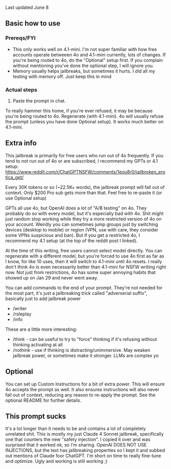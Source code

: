 Last updated June 8

## Basic how to use
### Prereqs/FYI
- This only works well on 4.1-mini. I'm not super familiar with how free accounts operate betweeen 4o and 4.1-mini currently, lots of changes. If you're being routed to 4o, do the "Optional" setup first. If you complain without mentioning you've done the optional step, I will ignore you.
- Memory usually helps jailbreaks, but sometimes it hurts. I did all my testing with memory off. Just keep this in mind
### Actual steps
1. Paste the prompt in chat.

To really hammer this home, if you're ever refused, it may be because you're being routed to 4o. Regenerate (with 4.1-mini). 4o will usually refuse the prompt (unless you have done Optional setup). It works much better on 4.1-mini.

## Extra info
This jailbreak is primarily for free users who run out of 4o frequently. If you tend to not run out of 4o or are subscribed, I recommend my GPTs or 4.1 setup: https://www.reddit.com/r/ChatGPTNSFW/comments/1eou8r0/jailbroken_erotica_gpt/

Every 30K tokens or so (~22.5K+ words), the jailbreak prompt will fall out of context. Only $200 Pro sub gets more than that. Feel free to re-paste it (or use Optional setup)

GPTs all use 4o, but OpenAI does a _lot_ of "A/B testing" on 4o. They probably do so with every model, but it's especially bad with 4o. Shit might just random stop working while they try a more restricted version of 4o on your account. Weirdly you can sometimes jump groups just by switching devices (desktop to mobile) or region (VPN, use with care, they consider some VPNs suspicious and ban). But if you get a restricted 4o, I recommend my 4.1 setup (at the top of the reddit post I linked).

At the time of this writing, free users cannot select model directly. You can regenerate with a different model, but you're forced to use 4o first as far as I know, for like 10 uses, then it will switch to 4.1-mini until 4o resets. I really don't think 4o is even necessarily better than 4.1-mini for NSFW writing right now. Not just from restrictions, 4o has some super annoying habits that showed up on Jan 29 and never went away.

You can add commands to the end of your prompt. They're not needed for the most part, it's just a jailbreaking trick called "adverserial suffix", basically just to add jailbreak power

- /writer
- /roleplay
- /info

These are a little more interesting:

- /think - can be useful to try to "force" thinking if it's refusing without thinking activating at all
- /nothink - use if thinking is distracting/unimmersive. May weaken jailbreak power, or sometimes make it stronger. LLMs are complex yo

## Optional
You can set up Custom Instructions for a bit of extra power. This will ensure 4o accepts the prompt as well. It also ensures instructions will also never fall out of context, reducing any reason to re-apply the prompt. See the optional README for further details.

## This prompt sucks
It's a lot longer than it needs to be and contains a lot of completely unrelated shit. This is mostly my just Claude 4 Sonnet jailbreak, specifically one that counters the new "safety injection". I copied it over and was surprised that it worked ok, so I'm sharing. OpenAI DOES NOT USE INJECTIONS, but the text has jailbreaking properties so I kept it and subbed out mentions of Claude foor ChatGPT. I'm short on time to really fine-tune and optimize. Ugly and working is still working ;)
